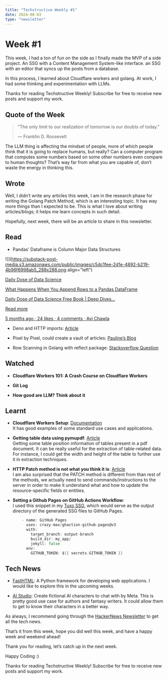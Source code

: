 ```yaml
---
title: "Techstructive Weekly #1"
date: 2024-08-03
type: "newsletter"
---
```



# Week #1

This week, I had a ton of fun on the side as I finally made the MVP of a side project. An SSG with a Content Management System-like interface. an SSG with an editor that syncs up the posts from a database.

In this process, I learned about Cloudflare workers and golang. At work, I had some thinking and experimentation with LLMs.

Thanks for reading Techstructive Weekly! Subscribe for free to receive new posts and support my work.

## Quote of the Week

> "The only limit to our realization of tomorrow is our doubts of today."
> 
> — Franklin D. Roosevelt

The LLM thing is affecting the mindset of people, more of which people think that it is going to replace humans, but really? Can a computer program that computes some numbers based on some other numbers even compare to human thoughts? That’s way far from what you are capable of, don’t waste the energy in thinking this.

## Wrote

Well, I didn’t write any articles this week, I am in the research phase for writing the Golang Patch Method, which is an interesting topic. It has way more things than I expected to be. This is what I love about writing articles/blogs; it helps me learn concepts in such detail.

Hopefully, next week, there will be an article to share in this newsletter.

## Read

* Pandas’ Dataframe is Column Major Data Structures
    

![](https://substack-post-media.s3.amazonaws.com/public/images/c5dc1fee-2d1e-4892-b219-4b96f6998ab5_288x288.png align="left")

[Daily Dose of Data Science](https://blog.dailydoseofds.com/p/what-happens-when-you-append-rows?utm_source=substack&utm_campaign=post_embed&utm_medium=web)

[What Happens When You Append Rows to a Pandas DataFrame](https://blog.dailydoseofds.com/p/what-happens-when-you-append-rows?utm_source=substack&utm_campaign=post_embed&utm_medium=web)

[Daily Dose of Data Science Free Book | Deep Dives…](https://blog.dailydoseofds.com/p/what-happens-when-you-append-rows?utm_source=substack&utm_campaign=post_embed&utm_medium=web)

[Read more](https://blog.dailydoseofds.com/p/what-happens-when-you-append-rows?utm_source=substack&utm_campaign=post_embed&utm_medium=web)

[5 months ago · 24 likes · 4 comments · Avi Chawla](https://blog.dailydoseofds.com/p/what-happens-when-you-append-rows?utm_source=substack&utm_campaign=post_embed&utm_medium=web)

* Deno and HTTP imports: [Article](https://deno.com/blog/http-imports)
    
* Pixel by Pixel, could create a vault of articles: [Pauline’s Blog](https://www.pawlean.com/vault)
    
* Row Scanning in Golang with reflect package: [Stackoverflow Question](https://stackoverflow.com/questions/56525471/how-to-use-rows-scan-of-gos-database-sql)
    

## Watched

* **Cloudflare Workers 101: A Crash Course on Cloudflare Workers**
    
* **Git Log**
    
* **How good are LLM? Think about it**
    

## Learnt

* **Cloudflare Workers Setup**: [Documentation](https://developers.cloudflare.com/workers/examples/)  
    It has good examples of some standard use cases and applications.
    
* **Getting table data using pymupdf**: [Article](https://artifex.com/blog/table-recognition-extraction-from-pdfs-pymupdf-python)  
    Getting some table position information of tables present in a pdf document. It can be really useful for the extraction of table-related data. For instance, I could get the width and height of the table to further use it in extraction techniques.
    
* **HTTP Patch method is not what you think it is**: [Article](https://imantumorang.com/posts/http-patch-method-ive-thought-the-wrong-way/)  
    I am also surprised that the PATCH method is different from than rest of the methods, we actually need to send commands/instructions to the server in order to make it understand what and how to update the resource-specific fields or entities.
    
* **Setting a Github Pages on GitHub Actions Workflow**:  
    I used this snippet in my [Tuxo SSG](https://github.com/Mr-Destructive/tuxo/blob/main/.github/workflows/cronjob.yml), which would serve as the output directory of the generated SSG files to GitHub Pages.
    
    ```go
        - name: GitHub Pages
          uses: crazy-max/ghaction-github-pages@v3
          with:
            target_branch: output-branch
            build_dir: my_app/
            jekyll: false
          env:
            GITHUB_TOKEN: ${{ secrets.GITHUB_TOKEN }}
    ```
    

## Tech News

* [FastHTML](https://fastht.ml/): A Python framework for developing web applications. I would like to explore this in the upcoming weeks.
    
* [AI Studio](https://ai.meta.com/ai-studio/): Create fictional AI characters to chat with by Meta. This is pretty good use case for authors and fantasy writers. It could allow them to get to know their characters in a better way.
    

As always, I recommend going through the [HackerNews Newsletter](https://mailchi.mp/hackernewsletter/710) to get all the tech news.

That’s it from this week, hope you did well this week, and have a happy week and weekend ahead!

Thank you for reading, let’s catch up in the next week.

Happy Coding :)

Thanks for reading Techstructive Weekly! Subscribe for free to receive new posts and support my work.
